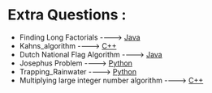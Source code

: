 # Extra Questions :

* Finding Long Factorials ----> [Java](/Code/Java/Long_Factorial.java)
* Kahns_algorithm ----> [C++](/Code/C++/Kahns_algorithm.cpp)
* Dutch National Flag Algorithm ----> [Java](/Code/Java/Segregate01and2.java)
* Josephus Problem ----> [Python](/Code/Python/josephus_problem.py)
* Trapping_Rainwater ----> [Python](/Code/Python/trapping_rainwater.py)
* Multiplying large integer number algorithm ----> [C++](/Code/C++/Multiplying_large_integer_number.cpp)
